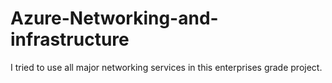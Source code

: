 # Azure-Networking-and-infrastructure
I tried to use all major networking services in this enterprises grade project.
